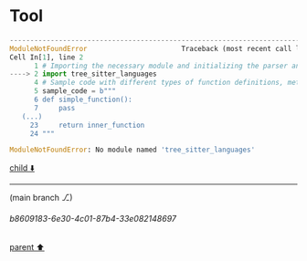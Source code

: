 # Tool

```python
---------------------------------------------------------------------------
ModuleNotFoundError                       Traceback (most recent call last)
Cell In[1], line 2
      1 # Importing the necessary module and initializing the parser and language objects
----> 2 import tree_sitter_languages
      4 # Sample code with different types of function definitions, methods, closures, with/without decorators
      5 sample_code = b"""
      6 def simple_function():
      7     pass
   (...)
     23     return inner_function
     24 """

ModuleNotFoundError: No module named 'tree_sitter_languages'

```

[child ⬇️](#b8609183-6e30-4c01-87b4-33e082148697)

---

(main branch ⎇)
###### b8609183-6e30-4c01-87b4-33e082148697
[parent ⬆️](#03332a3e-f746-43bf-a6b9-34359dac7e4b)
